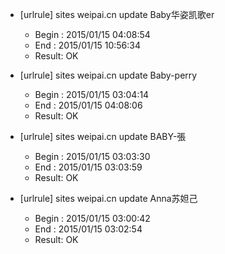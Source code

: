 * [urlrule] sites weipai.cn update Baby华姿凯歌er

    * Begin : 2015/01/15 04:08:54
    * End   : 2015/01/15 10:56:34
    * Result: OK

* [urlrule] sites weipai.cn update Baby-perry

    * Begin : 2015/01/15 03:04:14
    * End   : 2015/01/15 04:08:06
    * Result: OK

* [urlrule] sites weipai.cn update BABY-張

    * Begin : 2015/01/15 03:03:30
    * End   : 2015/01/15 03:03:59
    * Result: OK

* [urlrule] sites weipai.cn update Anna苏妲己

    * Begin : 2015/01/15 03:00:42
    * End   : 2015/01/15 03:02:54
    * Result: OK

